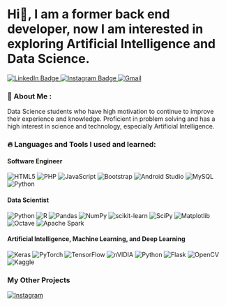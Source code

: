 # Hi👋, I am a former back end developer, now I am interested in exploring Artificial Intelligence and Data Science.
<a href="https://www.linkedin.com/in/miftahul-huda-39b7a9223">
  <img src="https://img.shields.io/badge/LinkedIn-blue?style=for-the-badge&logo=linkedin&logoColor=white" alt="LinkedIn Badge"/>
</a>
<a href="https://instagram.com/miftahulhuda520">
  <img src="https://img.shields.io/badge/Instagram-red?style=for-the-badge&logo=instagram&logoColor=white" alt="Instagram Badge"/>
</a>
 <a href="mailto:hudamifta52@gmail.com" target="_blank">
   <img alt="Gmail" src="https://img.shields.io/badge/gmail-D14836?&style=for-the-badge&logo=gmail&logoColor=white"/>
 </a> 

### 🚀 About Me :

Data Science students who have high motivation to continue to improve their experience and knowledge. Proficient in problem solving and has a high interest in science and technology, especially Artificial Intelligence.


### 🔥 Languages ​​and Tools I used and learned:

#### Software Engineer
![HTML5](https://img.shields.io/badge/html5-%23E34F26.svg?style=for-the-badge&logo=html5&logoColor=white) ![PHP](https://img.shields.io/badge/php-%23777BB4.svg?style=for-the-badge&logo=php&logoColor=white) ![JavaScript](https://img.shields.io/badge/javascript-%23323330.svg?style=for-the-badge&logo=javascript&logoColor=%23F7DF1E) ![Bootstrap](https://img.shields.io/badge/bootstrap-%23563D7C.svg?style=for-the-badge&logo=bootstrap&logoColor=white) ![Android Studio](https://img.shields.io/badge/Android_Studio-3DDC84?style=for-the-badge&logo=android-studio&logoColor=white) ![MySQL](https://img.shields.io/badge/mysql-4479A1.svg?style=for-the-badge&logo=mysql&logoColor=white) ![Python](https://img.shields.io/badge/python-3670A0?style=for-the-badge&logo=python&logoColor=ffdd54)

#### Data Scientist
![Python](https://img.shields.io/badge/python-3670A0?style=for-the-badge&logo=python&logoColor=ffdd54) ![R](https://img.shields.io/badge/r-%23276DC3.svg?style=for-the-badge&logo=r&logoColor=white) ![Pandas](https://img.shields.io/badge/pandas-%23150458.svg?style=for-the-badge&logo=pandas&logoColor=white) ![NumPy](https://img.shields.io/badge/numpy-%23013243.svg?style=for-the-badge&logo=numpy&logoColor=white) ![scikit-learn](https://img.shields.io/badge/scikit--learn-%23F7931E.svg?style=for-the-badge&logo=scikit-learn&logoColor=white) ![SciPy](https://img.shields.io/badge/SciPy-%230C55A5.svg?style=for-the-badge&logo=scipy&logoColor=%white) 
![Matplotlib](https://img.shields.io/badge/Matplotlib-%23ffffff.svg?style=for-the-badge&logo=Matplotlib&logoColor=black) ![Octave](https://img.shields.io/badge/OCTAVE-darkblue?style=for-the-badge&logo=octave&logoColor=fcd683) ![Apache Spark](https://img.shields.io/badge/Apache%20Spark-FDEE21?style=flat-square&logo=apachespark&logoColor=black)

#### Artificial Intelligence, Machine Learning, and Deep Learning
![Keras](https://img.shields.io/badge/Keras-%23D00000.svg?style=for-the-badge&logo=Keras&logoColor=white) ![PyTorch](https://img.shields.io/badge/PyTorch-%23EE4C2C.svg?style=for-the-badge&logo=PyTorch&logoColor=white) ![TensorFlow](https://img.shields.io/badge/TensorFlow-%23FF6F00.svg?style=for-the-badge&logo=TensorFlow&logoColor=white) ![nVIDIA](https://img.shields.io/badge/nVIDIA-%2376B900.svg?style=for-the-badge&logo=nVIDIA&logoColor=white) ![Python](https://img.shields.io/badge/python-3670A0?style=for-the-badge&logo=python&logoColor=ffdd54) ![Flask](https://img.shields.io/badge/flask-%23000.svg?style=for-the-badge&logo=flask&logoColor=white) ![OpenCV](https://img.shields.io/badge/opencv-%23white.svg?style=for-the-badge&logo=opencv&logoColor=white) ![Kaggle](https://img.shields.io/badge/Kaggle-035a7d?style=for-the-badge&logo=kaggle&logoColor=white)

### My Other Projects
<a href="https://github.com/Databitss" target="_blank"><img alt="Instagram" src="https://img.shields.io/badge/GitHub%20Pages-222222?style=for-the-badge&logo=GitHub%20Pages&logoColor=white" /></a> 
